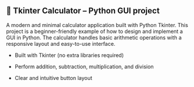 ## 🔢 Tkinter Calculator – Python GUI project 
A modern and minimal calculator application built with Python Tkinter. This project is a beginner-friendly example of how to design and implement a GUI in Python. The calculator handles basic arithmetic operations with a responsive layout and easy-to-use interface.



- Built with Tkinter (no extra libraries required)

- Perform addition, subtraction, multiplication, and division

- Clear and intuitive button layout
